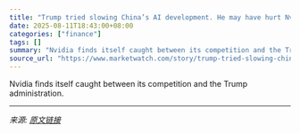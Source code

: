 ```yaml
---
title: "Trump tried slowing China’s AI development. He may have hurt Nvidia instead."
date: 2025-08-11T18:43:00+08:00
categories: ["finance"]
tags: []
summary: "Nvidia finds itself caught between its competition and the Trump administration."
source_url: "https://www.marketwatch.com/story/trump-tried-slowing-chinas-ai-development-he-may-have-hurt-nvidia-instead-8264c2bc?mod=mw_rss_topstories"
---
```


Nvidia finds itself caught between its competition and the Trump administration.

---

*来源: [原文链接](https://www.marketwatch.com/story/trump-tried-slowing-chinas-ai-development-he-may-have-hurt-nvidia-instead-8264c2bc?mod=mw_rss_topstories)*
